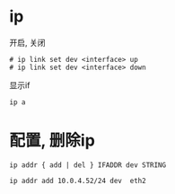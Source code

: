 # ip

开启, 关闭
```
# ip link set dev <interface> up
# ip link set dev <interface> down
```

显示if
```
ip a
```

# 配置, 删除ip
```
ip addr { add | del } IFADDR dev STRING

ip addr add 10.0.4.52/24 dev  eth2

```
